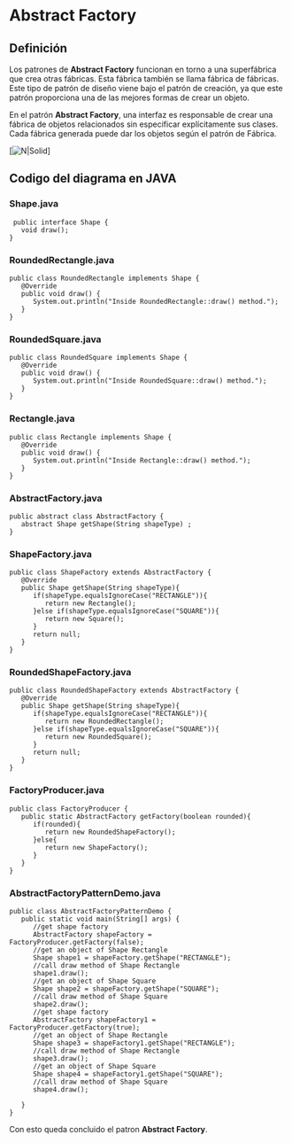 # Abstract Factory
## Definición
Los patrones de **Abstract Factory** funcionan en torno a una superfábrica que crea otras fábricas. Esta fábrica también se llama fábrica de fábricas. Este tipo de patrón de diseño viene bajo el patrón de creación, ya que este patrón proporciona una de las mejores formas de crear un objeto.

En el patrón **Abstract Factory**, una interfaz es responsable de crear una fábrica de objetos relacionados sin especificar explícitamente sus clases. Cada fábrica generada puede dar los objetos según el patrón de Fábrica.



[![N|Solid](https://www.tutorialspoint.com/design_pattern/images/factory_pattern_uml_diagram.jpg)]
## Codigo del diagrama en JAVA
### Shape.java
~~~
 public interface Shape {
   void draw();
}
~~~
### RoundedRectangle.java
~~~
public class RoundedRectangle implements Shape {
   @Override
   public void draw() {
      System.out.println("Inside RoundedRectangle::draw() method.");
   }
}
~~~
### RoundedSquare.java
~~~
public class RoundedSquare implements Shape {
   @Override
   public void draw() {
      System.out.println("Inside RoundedSquare::draw() method.");
   }
}
~~~
### Rectangle.java
~~~
public class Rectangle implements Shape {
   @Override
   public void draw() {
      System.out.println("Inside Rectangle::draw() method.");
   }
}
~~~
### AbstractFactory.java
~~~
public abstract class AbstractFactory {
   abstract Shape getShape(String shapeType) ;
}
~~~
### ShapeFactory.java
~~~ 
public class ShapeFactory extends AbstractFactory {
   @Override
   public Shape getShape(String shapeType){    
      if(shapeType.equalsIgnoreCase("RECTANGLE")){
         return new Rectangle();         
      }else if(shapeType.equalsIgnoreCase("SQUARE")){
         return new Square();
      }	 
      return null;
   }
}
~~~
### RoundedShapeFactory.java
~~~
public class RoundedShapeFactory extends AbstractFactory {
   @Override
   public Shape getShape(String shapeType){    
      if(shapeType.equalsIgnoreCase("RECTANGLE")){
         return new RoundedRectangle();         
      }else if(shapeType.equalsIgnoreCase("SQUARE")){
         return new RoundedSquare();
      }	 
      return null;
   }
}
~~~
### FactoryProducer.java
~~~
public class FactoryProducer {
   public static AbstractFactory getFactory(boolean rounded){   
      if(rounded){
         return new RoundedShapeFactory();         
      }else{
         return new ShapeFactory();
      }
   }
}
~~~
### AbstractFactoryPatternDemo.java
~~~
public class AbstractFactoryPatternDemo {
   public static void main(String[] args) {
      //get shape factory
      AbstractFactory shapeFactory = FactoryProducer.getFactory(false);
      //get an object of Shape Rectangle
      Shape shape1 = shapeFactory.getShape("RECTANGLE");
      //call draw method of Shape Rectangle
      shape1.draw();
      //get an object of Shape Square 
      Shape shape2 = shapeFactory.getShape("SQUARE");
      //call draw method of Shape Square
      shape2.draw();
      //get shape factory
      AbstractFactory shapeFactory1 = FactoryProducer.getFactory(true);
      //get an object of Shape Rectangle
      Shape shape3 = shapeFactory1.getShape("RECTANGLE");
      //call draw method of Shape Rectangle
      shape3.draw();
      //get an object of Shape Square 
      Shape shape4 = shapeFactory1.getShape("SQUARE");
      //call draw method of Shape Square
      shape4.draw();
      
   }
}
~~~
Con esto queda concluido el patron **Abstract Factory**.
